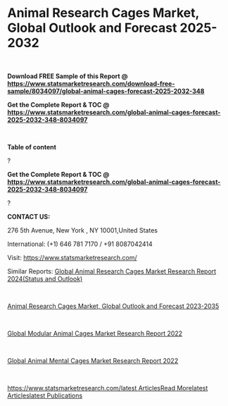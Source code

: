 <h1>Animal Research Cages Market, Global Outlook and Forecast 2025-2032</h1><br/><p><strong>Download FREE Sample of this Report @ <a href="https://www.statsmarketresearch.com/download-free-sample/8034097/global-animal-cages-forecast-2025-2032-348">https://www.statsmarketresearch.com/download-free-sample/8034097/global-animal-cages-forecast-2025-2032-348</a></strong></p>
 
 
 
 <div><b>Get the Complete Report & TOC @ <a href="https://www.statsmarketresearch.com/global-animal-cages-forecast-2025-2032-348-8034097">https://www.statsmarketresearch.com/global-animal-cages-forecast-2025-2032-348-8034097</a></b></div>
 
 
 
 <p><br />
 
 <b>Table of content</b></p>
 
 
 
 <p>? </p>
 
 
 
 <div><b>Get the Complete Report & TOC @ <a href="https://www.statsmarketresearch.com/global-animal-cages-forecast-2025-2032-348-8034097">https://www.statsmarketresearch.com/global-animal-cages-forecast-2025-2032-348-8034097</a></b></div>
 
 
 
 <p>? </p>
 
 
 
 <p><b>CONTACT US:</b><br />
 
 276 5th Avenue, New York , NY 10001,United States<br />
 
 International: (+1) 646 781 7170 / +91 8087042414<br />
 
 Visit: <a href="https://www.statsmarketresearch.com/">https://www.statsmarketresearch.com/</a><br />
 
 Similar Reports: <a href="https://www.statsmarketresearch.com/global-animal-cages-forecast-2025-2032-348-8034097">Global Animal Research Cages Market Research Report 2024(Status and Outlook)</a><br />
 
 <br />
 
 <a href="https://www.statsmarketresearch.com/global-animal-cages-forecast-2025-2032-348-8034097">Animal Research Cages Market, Global Outlook and Forecast 2023-2035</a><br />
 
 <br />
 
 <a href="https://www.statsmarketresearch.com/global-animal-cages-forecast-2025-2032-348-8034097">Global Modular Animal Cages Market Research Report 2022</a><br />
 
 <br />
 
 <a href="https://www.statsmarketresearch.com/global-animal-cages-forecast-2025-2032-348-8034097">Global Animal Mental Cages Market Research Report 2022</a><br />
 
 <br />
 
 <a href="https://gyeongbokgung.com">https://www.statsmarketresearch.com/</a><a href="https://hallyeomaritime.com">latest Articles</a><a href="https://jingwansa.com">Read More</a><a href="https://nguoiviet.jp/">latest Articles</a><a href="https://www.intelmarketresearch.com/">latest Publications</a></p>